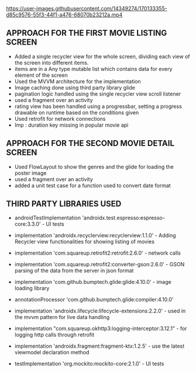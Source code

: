 

https://user-images.githubusercontent.com/14349274/170133355-d85c9576-55f3-44f1-a476-68070b23212a.mp4



## APPROACH FOR THE FIRST MOVIE LISTING SCREEN

* Added a single recycler view for the whole screen, dividing each view of the screen into different items.
* items are in a Any type mutable list which contains data for every element of the screen
* Used the MVVM architecture for the implementation
* Image caching done using third party library glide
* pagination logic handled using the single recycler view scroll listener
* used a fragment over an activity
* rating view has been handled using a progressbar, setting a progress drawable on runtime based on the conditions given
* Used retrofit for network connections
* Imp : duration key missing in popular movie api

## APPROACH FOR THE SECOND MOVIE DETAIL SCREEN

* Used FlowLayout to show the genres and the glide for loading the poster image
* used a fragment over an activity
* added a unit test case for a function used to convert date format

## THIRD PARTY LIBRARIES USED

* androidTestImplementation 'androidx.test.espresso:espresso-core:3.3.0' - UI tests
* implementation 'androidx.recyclerview:recyclerview:1.1.0' - Adding Recycler view functionalities for showing listing of movies

* implementation 'com.squareup.retrofit2:retrofit:2.6.0' - network calls
* implementation 'com.squareup.retrofit2:converter-gson:2.6.0' -  GSON parsing of the data from the server in json format

* implementation 'com.github.bumptech.glide:glide:4.10.0' - image loading library
* annotationProcessor 'com.github.bumptech.glide:compiler:4.10.0'

* implementation 'androidx.lifecycle:lifecycle-extensions:2.2.0' - used in the mvvm  pattern for live data handling
* implementation "com.squareup.okhttp3:logging-interceptor:3.12.1" -  for logging http calls through retrofit
* implementation 'androidx.fragment:fragment-ktx:1.2.5' -  use the latest viewmodel declaration method
* testImplementation 'org.mockito:mockito-core:2.1.0' - UI tests


